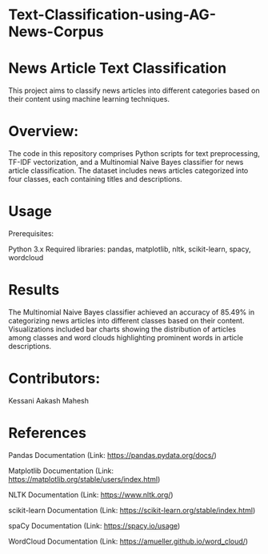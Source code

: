 # Text-Classification-using-AG-News-Corpus

# News Article Text Classification

This project aims to classify news articles into different categories based on their content using machine learning techniques.

# Overview:

The code in this repository comprises Python scripts for text preprocessing, TF-IDF vectorization, and a Multinomial Naive Bayes classifier for news article classification. The dataset includes news articles categorized into four classes, each containing titles and descriptions.

# Usage

Prerequisites:

Python 3.x
Required libraries: pandas, matplotlib, nltk, scikit-learn, spacy, wordcloud

# Results

The Multinomial Naive Bayes classifier achieved an accuracy of 85.49% in categorizing news articles into different classes based on their content.
Visualizations included bar charts showing the distribution of articles among classes and word clouds highlighting prominent words in article descriptions.

# Contributors:

Kessani Aakash Mahesh

# References

Pandas Documentation (Link: https://pandas.pydata.org/docs/)

Matplotlib Documentation (Link: https://matplotlib.org/stable/users/index.html)

NLTK Documentation (Link: https://www.nltk.org/)

scikit-learn Documentation (Link: https://scikit-learn.org/stable/index.html)

spaCy Documentation (Link: https://spacy.io/usage)

WordCloud Documentation (Link: https://amueller.github.io/word_cloud/)
